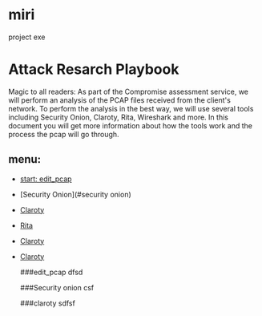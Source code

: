 # miri
project exe
# Attack Resarch Playbook
Magic to all readers:
As part of the Compromise assessment service, we will perform an analysis of the PCAP files received from the client's network.
To perform the analysis in the best way, we will use several tools including Security Onion, Claroty, Rita, Wireshark and more. 
In this document you will get more information about how the tools work and the process the pcap will go through.

## menu:
* [start: edit_pcap](#edit_pcap)
* [Security Onion](#security onion)
* [Claroty](#claroty)
* [Rita](#rita)
* [Claroty](#claroty)
* [Claroty](#claroty)

  ###edit_pcap
  dfsd

  ###Security onion
  csf

  ###claroty
  sdfsf
